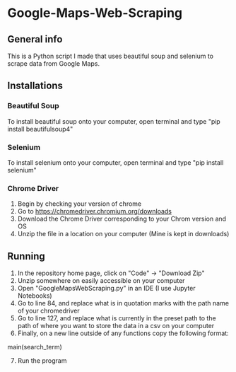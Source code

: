 # Google-Maps-Web-Scraping

## General info
This is a Python script I made that uses beautiful soup and selenium to scrape data from Google Maps.

## Installations
### Beautiful Soup
To install beautiful soup onto your computer, open terminal and type "pip install beautifulsoup4"

### Selenium
To install selenium onto your computer, open terminal and type "pip install selenium"

### Chrome Driver
1. Begin by checking your version of chrome
2. Go to https://chromedriver.chromium.org/downloads
3. Download the Chrome Driver corresponding to your Chrom version and OS
4. Unzip the file in a location on your computer (Mine is kept in downloads)

## Running
1. In the repository home page, click on "Code" -> "Download Zip"
2. Unzip somewhere on easily accessible on your computer
3. Open "GoogleMapsWebScraping.py" in an IDE (I use Jupyter Notebooks)
4. Go to line 84, and replace what is in quotation marks with the path name of your chromedriver
5. Go to line 127, and replace what is currently in the preset path to the path of where you want to store the data in a csv on your computer
6. Finally, on a new line outside of any functions copy the following format:
  
  main(search_term)
  
7. Run the program
